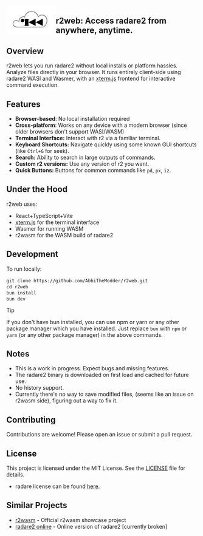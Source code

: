 <img border=0 src="public/r2cloud.svg" type="image/svg+xml" alt="screenshot" align="left" width="130px">


## r2web: __Access radare2 from anywhere, anytime.__


## Overview

r2web lets you run radare2 without local installs or platform hassles. Analyze files directly in your browser. It runs entirely client-side using radare2 WASI and Wasmer, with an [xterm.js](https://xtermjs.org/) frontend for interactive command execution.

## Features

- **Browser-based**: No local installation required
- **Cross-platform**: Works on any device with a modern browser (since older browsers don't support WASI/WASM)
- **Terminal Interface:** Interact with r2 via a familiar terminal.
- **Keyboard Shortcuts:** Navigate quickly using some known GUI shortcuts (like `Ctrl+G` for seek).
- **Search:** Ability to search in large outputs of commands.
- **Custom r2 versions:** Use any version of r2 you want.
- **Quick Buttons:** Buttons for common commands like `pd`, `px`, `iz`.

## Under the Hood

r2web uses:

*   React+TypeScript+Vite
*   [xterm.js](https://xtermjs.org/) for the terminal interface
*   Wasmer for running WASM
*   r2wasm for the WASM build of radare2

## Development

To run locally:
```shell
git clone https://github.com/AbhiTheModder/r2web.git
cd r2web
bun install
bun dev
```

> [!TIP]
> If you don't have bun installed, you can use npm or yarn or any other package manager which you have installed. Just replace `bun` with `npm` or `yarn` (or any other package manager) in the above commands.

## Notes

- This is a work in progress. Expect bugs and missing features.
- The radare2 binary is downloaded on first load and cached for future use.
- No history support.
- Currently there's no way to save modified files, (seems like an issue on r2wasm side), figuring out a way to fix it.


## Contributing
Contributions are welcome! Please open an issue or submit a pull request.

## License
This project is licensed under the MIT License. See the [LICENSE](LICENSE) file for details.

- radare license can be found [here](https://github.com/radareorg/radare2/blob/master/COPYING.md).

## Similar Projects

- [r2wasm](https://github.com/radareorg/r2wasm) - Official r2wasm showcase project
- [radare2 online](https://radare2.online/) - Online version of radare2 [currently broken]